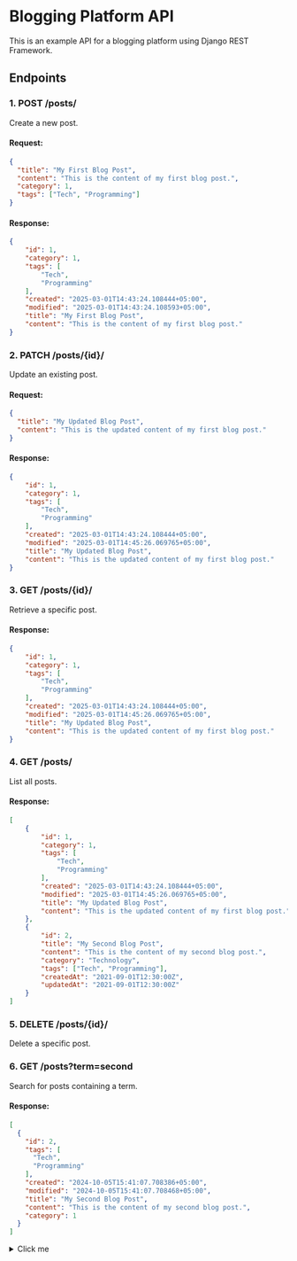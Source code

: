 # Blogging Platform API

This is an example API for a blogging platform using Django REST Framework.

## Endpoints

### 1. POST /posts/
Create a new post.
#### Request:
```json
{
  "title": "My First Blog Post",
  "content": "This is the content of my first blog post.",
  "category": 1,
  "tags": ["Tech", "Programming"]
}
```
#### Response:
```json
{
    "id": 1,
    "category": 1,
    "tags": [
        "Tech",
        "Programming"
    ],
    "created": "2025-03-01T14:43:24.108444+05:00",
    "modified": "2025-03-01T14:43:24.108593+05:00",
    "title": "My First Blog Post",
    "content": "This is the content of my first blog post."
}
```

### 2. PATCH /posts/{id}/
Update an existing post.
#### Request:
```json
{
  "title": "My Updated Blog Post",
  "content": "This is the updated content of my first blog post."
}
```
#### Response:
```json
{
    "id": 1,
    "category": 1,
    "tags": [
        "Tech",
        "Programming"
    ],
    "created": "2025-03-01T14:43:24.108444+05:00",
    "modified": "2025-03-01T14:45:26.069765+05:00",
    "title": "My Updated Blog Post",
    "content": "This is the updated content of my first blog post."
}
```

### 3. GET /posts/{id}/
Retrieve a specific post.
#### Response:
```json
{
    "id": 1,
    "category": 1,
    "tags": [
        "Tech",
        "Programming"
    ],
    "created": "2025-03-01T14:43:24.108444+05:00",
    "modified": "2025-03-01T14:45:26.069765+05:00",
    "title": "My Updated Blog Post",
    "content": "This is the updated content of my first blog post."
}
```

### 4. GET /posts/
List all posts.
#### Response:
```json
[
    {
        "id": 1,
        "category": 1,
        "tags": [
            "Tech",
            "Programming"
        ],
        "created": "2025-03-01T14:43:24.108444+05:00",
        "modified": "2025-03-01T14:45:26.069765+05:00",
        "title": "My Updated Blog Post",
        "content": "This is the updated content of my first blog post."
    },
    {
        "id": 2,
        "title": "My Second Blog Post",
        "content": "This is the content of my second blog post.",
        "category": "Technology",
        "tags": ["Tech", "Programming"],
        "createdAt": "2021-09-01T12:30:00Z",
        "updatedAt": "2021-09-01T12:30:00Z"
    }
]
```

### 5. DELETE /posts/{id}/
Delete a specific post.

### 6. GET /posts?term=second
Search for posts containing a term.
#### Response:
```json
[
  {
    "id": 2,
    "tags": [
      "Tech",
      "Programming"
    ],
    "created": "2024-10-05T15:41:07.708386+05:00",
    "modified": "2024-10-05T15:41:07.708468+05:00",
    "title": "My Second Blog Post",
    "content": "This is the content of my second blog post.",
    "category": 1
  }
]
```

<details>
  <summary>Click me</summary>
  
  ## Other endpoints

### 1. POST /categories/
Create a new category.
#### Request:
```json
{
  "title": "Technology"
}
```
#### Response:
```json
{
    "id": 1,
    "created": "2025-03-01T14:39:31.655855+05:00",
    "modified": "2025-03-01T14:39:31.656029+05:00",
    "title": "Technology"
}
```

### 2. POST /posts/
Create a second post.
#### Request:
```json
{
  "title": "My Second Blog Post",
  "content": "This is the content of my second blog post.",
  "category": 1,
  "tags": ["Tech", "Programming"]
}
```
#### Response:
```json
{
    "id": 2,
    "category": 1,
    "tags": [
        "Tech",
        "Programming"
    ],
    "created": "2024-10-05T15:41:07.708386+05:00",
    "modified": "2024-10-05T15:41:07.708468+05:00",
    "title": "My Second Blog Post",
    "content": "This is the content of my second blog post."
}
```
</details>
